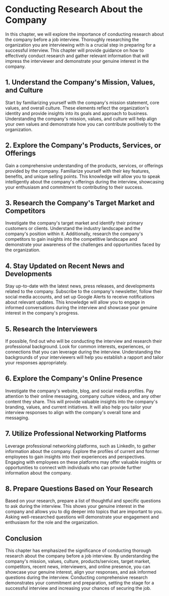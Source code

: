 Conducting Research About the Company
==============================================

In this chapter, we will explore the importance of conducting research about the company before a job interview. Thoroughly researching the organization you are interviewing with is a crucial step in preparing for a successful interview. This chapter will provide guidance on how to effectively conduct research and gather relevant information that will impress the interviewer and demonstrate your genuine interest in the company.

**1. Understand the Company's Mission, Values, and Culture**
------------------------------------------------------------

Start by familiarizing yourself with the company's mission statement, core values, and overall culture. These elements reflect the organization's identity and provide insights into its goals and approach to business. Understanding the company's mission, values, and culture will help align your own values and demonstrate how you can contribute positively to the organization.

**2. Explore the Company's Products, Services, or Offerings**
-------------------------------------------------------------

Gain a comprehensive understanding of the products, services, or offerings provided by the company. Familiarize yourself with their key features, benefits, and unique selling points. This knowledge will allow you to speak intelligently about the company's offerings during the interview, showcasing your enthusiasm and commitment to contributing to their success.

**3. Research the Company's Target Market and Competitors**
-----------------------------------------------------------

Investigate the company's target market and identify their primary customers or clients. Understand the industry landscape and the company's position within it. Additionally, research the company's competitors to gain insights into the competitive landscape and demonstrate your awareness of the challenges and opportunities faced by the organization.

**4. Stay Updated on Recent News and Developments**
---------------------------------------------------

Stay up-to-date with the latest news, press releases, and developments related to the company. Subscribe to the company's newsletter, follow their social media accounts, and set up Google Alerts to receive notifications about relevant updates. This knowledge will allow you to engage in informed conversations during the interview and showcase your genuine interest in the company's progress.

**5. Research the Interviewers**
--------------------------------

If possible, find out who will be conducting the interview and research their professional background. Look for common interests, experiences, or connections that you can leverage during the interview. Understanding the backgrounds of your interviewers will help you establish a rapport and tailor your responses appropriately.

**6. Explore the Company's Online Presence**
--------------------------------------------

Investigate the company's website, blog, and social media profiles. Pay attention to their online messaging, company culture videos, and any other content they share. This will provide valuable insights into the company's branding, values, and current initiatives. It will also help you tailor your interview responses to align with the company's overall tone and messaging.

**7. Utilize Professional Networking Platforms**
------------------------------------------------

Leverage professional networking platforms, such as LinkedIn, to gather information about the company. Explore the profiles of current and former employees to gain insights into their experiences and perspectives. Engaging with employees on these platforms may offer valuable insights or opportunities to connect with individuals who can provide further information about the company.

**8. Prepare Questions Based on Your Research**
-----------------------------------------------

Based on your research, prepare a list of thoughtful and specific questions to ask during the interview. This shows your genuine interest in the company and allows you to dig deeper into topics that are important to you. Asking well-researched questions will demonstrate your engagement and enthusiasm for the role and the organization.

**Conclusion**
--------------

This chapter has emphasized the significance of conducting thorough research about the company before a job interview. By understanding the company's mission, values, culture, products/services, target market, competitors, recent news, interviewers, and online presence, you can showcase your genuine interest, align your responses, and ask informed questions during the interview. Conducting comprehensive research demonstrates your commitment and preparation, setting the stage for a successful interview and increasing your chances of securing the job.
